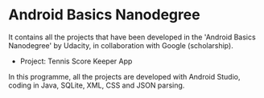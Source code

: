 # Android Basics Nanodegree

It contains all the projects that have been developed in the 'Android Basics Nanodegree' by Udacity, in collaboration with Google (scholarship).

- Project: Tennis Score Keeper App

In this programme, all the projects are developed with Android Studio, coding in Java, SQLite, XML, CSS and JSON parsing.
